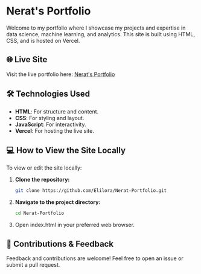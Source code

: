 # Nerat's Portfolio

Welcome to my portfolio where I showcase my projects and expertise in data science, machine learning, and analytics. This site is built using HTML, CSS, and is hosted on Vercel.

## 🌐 Live Site

Visit the live portfolio here: [Nerat's Portfolio](https://nerat-portfolio.vercel.app/)

## 🛠 Technologies Used

- **HTML**: For structure and content.
- **CSS**: For styling and layout.
- **JavaScript**: For interactivity.
- **Vercel**: For hosting the live site.

## 💻 How to View the Site Locally

To view or edit the site locally:

1. **Clone the repository:**
   ```bash
   git clone https://github.com/Elilora/Nerat-Portfolio.git

2. **Navigate to the project directory:**
   ```bash
   cd Nerat-Portfolio

3. Open index.html in your preferred web browser.

## 🤝 Contributions & Feedback
Feedback and contributions are welcome! Feel free to open an issue or submit a pull request.
